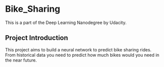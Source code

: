 # Bike_Sharing
This is a part of the Deep Learning Nanodegree by Udacity.

## Project Introduction
This project aims to build a neural network to predict bike sharing rides.
From historical data you need to predict how much bikes would you need in the near future.

